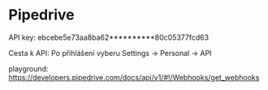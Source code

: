 # Pipedrive

API key: ebcebe5e73aa8ba62**********80c05377fcd63

Cesta k API: Po přihlášení vyberu Settings → Personal → API

playground: https://developers.pipedrive.com/docs/api/v1/#!/Webhooks/get_webhooks
